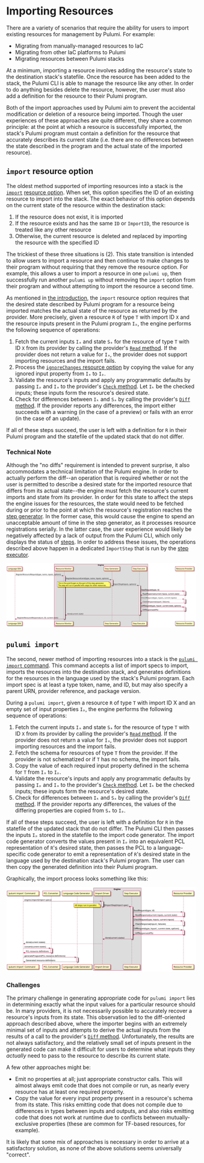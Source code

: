 # Importing Resources

There are a variety of scenarios that require the ability for users to import existing
resources for management by Pulumi. For example:

- Migrating from manually-managed resources to IaC
- Migrating from other IaC platforms to Pulumi
- Migrating resources between Pulumi stacks

At a minimum, importing a resource involves adding the resource's state to the destination
stack's statefile. Once the resource has been added to the stack, the Pulumi CLI is able
to manage the resource like any other. In order to do anything besides delete the resource,
however, the user must also add a definition for the resource to their Pulumi program.

Both of the import approaches used by Pulumi aim to prevent the accidental modification or
deletion of a resource being imported. Though the user experiences of these approaches are
quite different, they share a common principle: at the point at which a resource is
successfully imported, the stack's Pulumi program must contain a definition for the
resource that accurately describes its current state (i.e. there are no differences
between the state described in the program and the actual state of the imported resource).

## `import` resource option

The oldest method supported of importing resources into a stack is the [`import`](https://www.pulumi.com/docs/intro/concepts/resources/#import)
[resource option](https://www.pulumi.com/docs/intro/concepts/resources/#options). When set,
this option specifies the ID of an existing resource to import into the stack. The exact
behavior of this option depends on the current state of the resource within the destination
stack:

1. If the resource does not exist, it is imported
2. If the resource exists and has the same `ID` or `ImportID`, the resource is treated
   like any other resource
3. Otherwise, the current resource is deleted and replaced by importing the resource with
   the specified ID

The trickiest of these three situations is (2). This state transition is intended to allow
users to import a resource and then continue to make changes to their program without
requiring that they remove the resource option. For example, this allows a user to import
a resource in one `pulumi up`, then successfully run another `pulumi up` without removing
the `import` option from their program and without attempting to import the resource a
second time.

As mentioned in [the introduction](#importing-resources), the `import` resource option
requires that the desired state described by Pulumi program for a resource being imported
matches the actual state of the resource as returned by the provider. More precisely,
given a resource `R` of type `T` with  import ID `X` and the resource inputs present in the
Pulumi program `Iₚ`, the engine performs the following sequence of operations:

1. Fetch the current inputs `Iₐ` and state `Sₐ` for the resource of type `T` with ID `X`
   from its provider by calling the provider's [`Read` method](providers/implementers-guide.md#read).
   If the provider does not return a value for `Iₐ`, the provider does not support
   importing resources and the import fails.
2. Process the [`ignoreChanges` resource option](https://www.pulumi.com/docs/intro/concepts/resources/#import)
   by copying the value for any ignored input property from `Iₐ` to `Iₚ`.
3. Validate the resource's inputs and apply any programmatic defaults by passing `Iₚ` and
   `Iₐ` to the provider's [`Check` method](providers/implementers-guide.md#check). Let
   `Iₖ` be the checked inputs; these inputs form the resource's desired state.
4. Check for differences between `Iₖ` and `Sₐ` by calling the provider's [`Diff` method](providers/implementers-guide.md#diff).
   If the provider reports any differences, the import either succeeds with a warning (in
   the case of a preview) or fails with an error (in the case of an update).

If all of these steps succeed, the user is left with a definition for `R` in their Pulumi
program and the statefile of the updated stack that do not differ.

### Technical Note

Although the "no diffs" requirement is intended to prevent surprise, it also accommodates
a technical limitation of the Pulumi engine. In order to actually perform the diff--an
operation that is required whether or not the user is permitted to describe a desired
state for the imported resource that differs from its actual state--the engine must fetch
the resource's current imports and state from its provider. In order for this state to
affect the steps the engine issues for the resources, the state would need to be fetched
during or prior to the point at which the resource's registration reaches the [step
generator](resource-registration.md#the-step-generator). In the former case, this would
cause the engine to spend an unacceptable amount of time in the step generator, as it
processes resource registrations serially. In the latter case, the user experience would
likely be negatively affected by a lack of output from the Pulumi CLI, which only displays
the status of [steps](resource-registration.md#the-step-generator). In order to address
these issues, the operations described above happen in a dedicated `ImportStep` that is
run by the [step executor](resource-registration.md#the-step-executor).

![Import diagram](./import.svg)

## `pulumi import`

The second, newer method of importing resources into a stack is the [`pulumi import`
command](https://www.pulumi.com/docs/reference/cli/pulumi_import/). This command accepts a
list of import specs to import, imports the resources into the destination stack, and
generates definitions for the resources in the language used by the stack's Pulumi program.
Each import spec is at least a type token, name, and ID, but may also specify a parent URN,
provider reference, and package version.

During a `pulumi import`, given a resource `R` of type `T` with import ID X and an empty
set of input properties `Iₚ`, the engine performs the following sequence of operations:

1. Fetch the current inputs `Iₐ` and state `Sₐ` for the resource of type `T` with ID `X`
   from its provider by calling the provider's [`Read` method](providers/implementers-guide.md#read).
   If the provider does not return a value for `Iₐ`, the provider does not support
   importing resources and the import fails.
2. Fetch the schema for resources of type `T` from the provider. If the provider is not
   schematized or if `T` has no schema, the import fails.
3. Copy the value of each required input property defined in the schema for `T` from `Iₐ`
   to `Iₚ`.
4. Validate the resource's inputs and apply any programmatic defaults by passing `Iₚ` and
   `Iₐ` to the provider's [`Check` method](providers/implementers-guide.md#check). Let
   `Iₖ` be the checked inputs; these inputs form the resource's desired state.
5. Check for differences between `Iₖ` and `Sₐ` by calling the provider's [`Diff` method](providers/implementers-guide.md#diff).
   If the provider reports any differences, the values of the differing properties are
   copied from `Sₐ` to `Iₚ`.

If all of these steps succeed, the user is left with a definition for `R` in the statefile
of the updated stack that do not differ. The Pulumi CLI then passes the inputs `Iₚ` stored
in the statefile to the import code generator. The import code generator converts the values
present in `Iₚ` into an equivalent PCL representation of `R`'s desired state, then passes
the PCL to a language-specific code generator to emit a representation of `R`'s desired
state in the language used by the destination stack's Pulumi program. The user can then
copy the generated definition into their Pulumi program.

Graphically, the import process looks something like this:

![`pulumi import` diagram](./pulumi-import.svg)

### Challenges

The primary challenge in generating appropriate code for `pulumi import` lies in
determining exactly what the input values for a particular resource should be. In many
providers, it is not necessarily possible to accurately recover a resource's inputs from
its state. This observation led to the diff-oriented approach described above, where the
importer begins with an extremely minimal set of inputs and attempts to derive the actual
inputs from the results of a call to the provider's [`Diff` method](providers/implementers-guide.md#diff).
Unfortunately, the results are not always satisfactory, and the relatively small set of
inputs present in the generated code can make it difficult for users to determine what
inputs they _actually_ need to pass to the resource to describe its current state.

A few other approaches might be:

- Emit no properties at all; just appropriate constructor calls. This will almost always
  emit code that does not compile or run, as nearly every resource has at least one
  required property.
- Copy the value for every input property present in a resource's schema from its state.
  This risks emitting code that does not compile due to differences in types between
  inputs and outputs, and also risks emitting code that does not work at runtime due to
  conflicts between mutually-exclusive properties (these are common for TF-based
  resources, for example).

It is likely that some mix of approaches is necessary in order to arrive at a satisfactory
solution, as none of the above solutions seems universally "correct".
